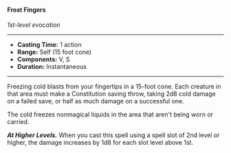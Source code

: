 #### Frost Fingers
*1st-level evocation*
___
- **Casting Time:** 1 action
- **Range:** Self (15 foot cone)
- **Components:** V, S
- **Duration:** Instantaneous
___
Freezing cold blasts from your fingertips in a 15-foot cone. Each creature in that area must make a Constitution saving throw, taking 2d8 cold damage on a failed save, or half as much damage on a successful one.

The cold freezes nonmagical liquids in the area that aren't being worn or carried.

***At Higher Levels.*** When you cast this spell using a spell slot of 2nd level or higher, the damage increases by 1d8 for each slot level above 1st.